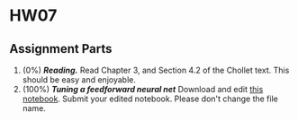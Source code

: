 # HW07

## Assignment Parts

1. (0%) ***Reading.***  Read Chapter 3, and Section 4.2 of the Chollet text.  This should be easy and enjoyable.
2. (100%) ***Tuning a feedforward neural net***  Download and edit [this notebook](feedforward.ipynb).  Submit your edited notebook.  Please don't change the file name.

